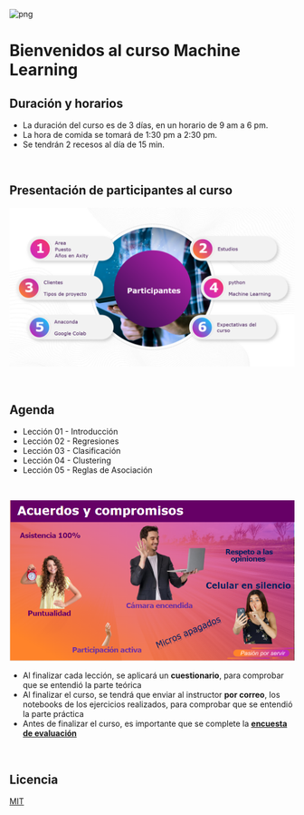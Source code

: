 ![png](imagenes/logotipo-axity-ppt.png)

# Bienvenidos al curso **Machine Learning**

## Duración y horarios
* La duración del curso es de 3 días, en un horario de 9 am a 6 pm.
* La hora de comida se tomará de 1:30 pm a 2:30 pm.
* Se tendrán 2 recesos al día de 15 min.

&nbsp;
&nbsp;

## Presentación de participantes al curso

![png](imagenes/participantes.png)

&nbsp;
&nbsp;

## Agenda

* Lección 01 - Introducción
* Lección 02 - Regresiones
* Lección 03 - Clasificación
* Lección 04 - Clustering
* Lección 05 - Reglas de Asociación

&nbsp;
&nbsp;

![png](imagenes/acuerdos.png)

* Al finalizar cada lección, se aplicará un **cuestionario**, para comprobar que se entendió la parte teórica
* Al finalizar el curso, se tendrá que enviar al instructor **por correo**, los notebooks de los ejercicios realizados, para comprobar que se entendió la parte práctica
* Antes de finalizar el curso, es importante que se complete la **[encuesta de evaluación](https://forms.office.com/r/2d6SdK2Fsj)**


&nbsp;
&nbsp;

## Licencia

[MIT](https://opensource.org/licenses/MIT)
